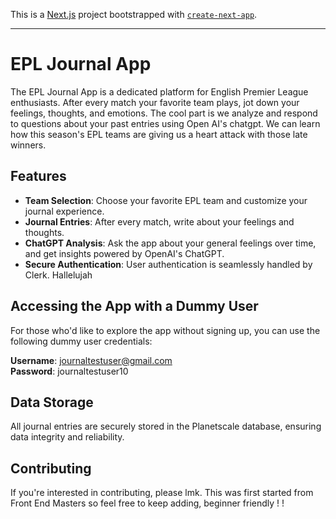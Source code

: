 This is a [Next.js](https://nextjs.org/) project bootstrapped with [`create-next-app`](https://github.com/vercel/next.js/tree/canary/packages/create-next-app).

---

# EPL Journal App

The EPL Journal App is a dedicated platform for
English Premier League enthusiasts. After every
match your favorite team plays, jot down your
feelings, thoughts, and emotions. The cool part is
we analyze and
respond to questions about your past entries using
Open AI's chatgpt. We can learn how this season's EPL teams
are giving us a heart attack with those late
winners.

## Features

- **Team Selection**: Choose your favorite EPL team and customize your journal experience.
- **Journal Entries**: After every match, write about your feelings and thoughts.
- **ChatGPT Analysis**: Ask the app about your
  general feelings over time, and get insights
  powered by OpenAI's ChatGPT.
- **Secure Authentication**: User authentication
  is seamlessly handled by Clerk. Hallelujah

## Accessing the App with a Dummy User

For those who'd like to explore the app without signing up, you can use the following dummy user credentials:

**Username**: journaltestuser@gmail.com  
**Password**: journaltestuser10

## Data Storage

All journal entries are securely stored in the Planetscale database, ensuring data integrity and reliability.

## Contributing

If you're interested in contributing, please lmk.
This was first started from Front End Masters so
feel free to keep adding, beginner friendly ! !
